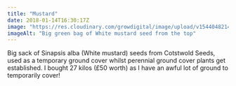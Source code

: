 ```yaml
---
title: "Mustard"
date: 2018-01-14T16:30:17Z
image: "https://res.cloudinary.com/growdigital/image/upload/v1544048214/mustard-seeds-39652721742.jpg"
imageAlt: "Big green bag of White mustard seed from the top"
---
```


Big sack of Sinapsis alba (White mustard) seeds from Cotstwold Seeds, used as a temporary ground cover whilst perennial ground cover plants get established. I bought 27 kilos (£50 worth) as I have an awful lot of ground to temporarily cover!
